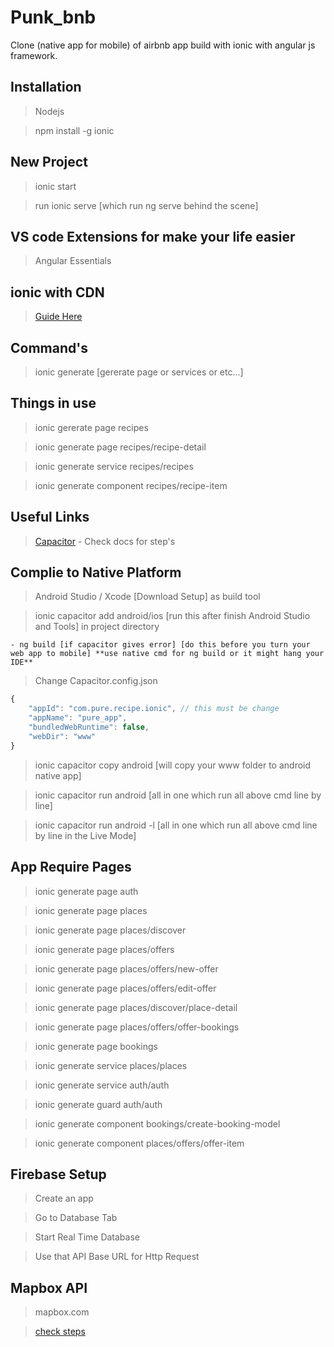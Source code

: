 # Punk_bnb

Clone (native app for mobile) of airbnb app build with ionic with angular js framework.

## Installation

> Nodejs

> npm install -g ionic

## New Project

> ionic start

> run ionic serve [which run ng serve behind the scene]

## VS code Extensions for make your life easier

> Angular Essentials

## ionic with CDN

> [Guide Here](https://ionicframework.com/docs/installation/cdn)

## Command's

> ionic generate [gererate page or services or etc...]

## Things in use

> ionic gererate page recipes

> ionic generate page recipes/recipe-detail

> ionic generate service recipes/recipes

> ionic generate component recipes/recipe-item

## Useful Links

> [Capacitor](https://capacitor.ionicframework.com/) - Check docs for step's

## Complie to Native Platform

> Android Studio / Xcode [Download Setup] as build tool

> ionic capacitor add android/ios [run this after finish Android Studio and Tools] in project directory

    - ng build [if capacitor gives error] [do this before you turn your web app to mobile] **use native cmd for ng build or it might hang your IDE**

> Change Capacitor.config.json

```javaScript
{
    "appId": "com.pure.recipe.ionic", // this must be change
    "appName": "pure_app",
    "bundledWebRuntime": false,
    "webDir": "www"
}
```

> ionic capacitor copy android [will copy your www folder to android native app]

> ionic capacitor run android [all in one which run all above cmd line by line]

> ionic capacitor run android -l [all in one which run all above cmd line by line in the Live Mode]

## App Require Pages

> ionic generate page auth

> ionic generate page places

> ionic generate page places/discover

> ionic generate page places/offers

> ionic generate page places/offers/new-offer

> ionic generate page places/offers/edit-offer

> ionic generate page places/discover/place-detail

> ionic generate page places/offers/offer-bookings

> ionic generate page bookings

> ionic generate service places/places

> ionic generate service auth/auth

> ionic generate guard auth/auth

> ionic generate component bookings/create-booking-model

> ionic generate component places/offers/offer-item

## Firebase Setup

> Create an app

> Go to Database Tab

> Start Real Time Database

> Use that API Base URL for Http Request

## Mapbox API

> mapbox.com

> [check steps](https://angularfirebase.com/lessons/build-realtime-maps-in-angular-with-mapbox-gl/)
